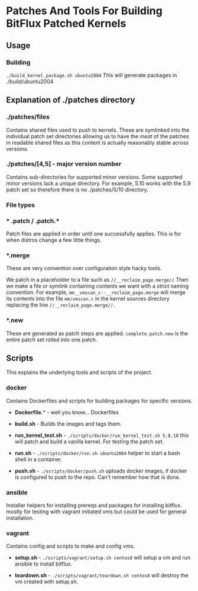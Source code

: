 # Patches And Tools For Building BitFlux Patched Kernels

## Usage
### Building
`
./build_kernel_package.sh ubuntu2004
`
This will generate packages in ./build/ubuntu2004


## Explanation of ./patches directory
### ./patches/files
Contains shared files used to push to kernels.  These are symlinked into the individual patch set directories allowing us to have the _meat_ of the patches in readable shared files as this content is actually reasonably stable across versions.

### ./patches/[4,5] - major version number
Contains sub-directories for supported minor versions.  Some supported minor versions lack a unique directory.  For example, 5.10 works with the 5.9 patch set so therefore there is no ./patches/5/10 directory.

### File types
### * .patch / .patch.*
Patch files are applied in order until one successfully applies.  This is for when distros change a few little things.

### *.merge
These are very convention over configuration style hacky tools.

We patch in a placeholder to a file such as `//__reclaim_page.merge//`
Then we make a file or symlink containing contents we want with a strict naming convention.
For example, `mm__vmscan_c--__reclaim_page.merge` will merge its contents into the file `mm/vmscan.c` in the kernel sources directory replacing the line `//__reclaim_page.merge//`.

### *.new
These are generated as patch steps are applied.  `complete.patch.new` is the entire patch set rolled into one patch.

## Scripts
This explains the underlying tools and scripts of the project.

### docker
Contains Dockerfiles and scripts for building packages for specific versions.

-  **Dockerfile.*** - well you know... Dockerfiles

- **build.sh** - Builds the images and tags them.

- **run_kernel_test.sh** - `./scripts/docker/run_kernel_test.sh 5.8.18` this will patch and build a vanilla kernel.  For testing the patch set.

- **run.sh** - `./scripts/docker/run.sh ubuntu2004` helper to start a bash shell in a container.

- **push.sh** - `./scripts/docker/push.sh` uploads docker images, if docker is configured to push to the repo.  Can't remember how that is done.


### ansible
Installer helpers for installing prereqs and packages for installing bitflux.  mostly for testing with vagrant initiated vms but could be used for general installation.

### vagrant
Contains config and scripts to make and config vms.

- **setup.sh** - `./scripts/vagrant/setup.sh centos8`  will setup a vm and run ansible to install bitflux.

- **teardown.sh** - `./scripts/vagrant/teardown.sh centos8`  will destroy the vm created with setup.sh.
